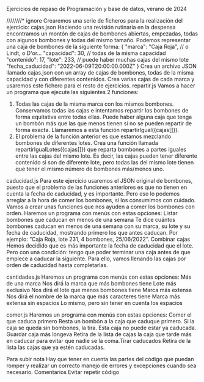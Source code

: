 Ejercicios de repaso de Programación y base de datos, verano de 2024


////////* ignore
Crearemos una serie de ficheros para la realización del ejercicio: 
cajas.json 
Haciendo una revisión rutinaria en la despensa encontramos un montón de cajas de bombones abiertas, empezadas, todas con algunos bombones y todas del mismo tamaño. Podemos representar una caja de bombones de la siguiente forma: 
 {
     "marca": "Caja Roja", // o Lindt, o D'or...
     "capacidad": 30, // todas de la misma capacidad
     "contenido": 17,
     "lote": 233, // puede haber muchas cajas del mismo lote
     "fecha_caducidad": "2022-06-09T20:00:00.000Z"
} 
Crea un archivo JSON llamado cajas.json con un array de cajas de bombones, todas de la misma capacidad y con diferentes contenidos. Crea varias cajas de cada marca y usaremos este fichero para el resto de ejercicios. 
repartir.js 
Vamos a hacer un programa que ejecute las siguientes 2 funciones:

1. Todas las cajas de la misma marca con los mismos bombones. Conservamos todas las cajas e intentamos repartir los bombones de forma equitativa entre todas ellas. Puede haber alguna caja que tenga un bombón más que las que menos tienen si no se pueden repartir de forma exacta. Llamaremos a esta función repartirIgual({cajas[]}). 
2. El problema de la función anterior es que estamos mezclando bombones de diferentes lotes. Crea una función llamada repartirIgualLotes({cajas[]}) que reparta bombones a partes iguales entre las cajas del mismo lote. Es decir, las cajas pueden tener diferente contenido si son de diferente lote, pero todas las del mismo lote tienen que tener el mismo número de bombones más/menos uno. 
 
caducidad.js
Para este ejercicio usaremos el JSON original de bombones, puesto que el problema de las funciones anteriores es que no tienen en cuenta la fecha de caducidad, y es importante. Pero eso lo podemos arreglar a la hora de comer los bombones, si los consumimos con cuidado. Vamos a crear unas funciones que nos ayuden a comer los bombones con orden. Haremos un programa con menús con estas opciones: Listar bombones que caducan en menos de una semana 
Te dice cuántos bombones caducan en menos de una semana con su marca, su lote y su fecha de caducidad, mostrando primero los que antes caducan. Por ejemplo: “Caja Roja, lote 231, 4 bombones, 25/06/2022”. Combinar cajas 
Hemos decidido que es más importante la fecha de caducidad que el lote. Pero con una condición: tengo que poder terminar una caja antes de que empiece a caducar la siguiente. Para ello, vamos llenando las cajas por orden de caducidad hasta completarlas. 

cantidades.js
Haremos un programa con menús con estas opciones: Más de una marca 
Nos dirá́ la marca que más bombones tiene Lote más exclusivo 
Nos dirá́ el lote que menos bombones tiene Marca más extensa 
Nos dirá́ el nombre de la marca que más caracteres tiene Marca más extensa sin espacios 
Lo mismo, pero sin tener en cuenta los espacios 

comer.js 
Haremos un programa con menús con estas opciones: Comer el que caduca primero 
Resta un bombón a la caja que caduque primero. Si la caja se queda sin bombones, 
la tira. Esta caja no puede estar ya caducada. Guardar caja más longeva 
Retira de la lista de cajas la caja que tarde más en caducar para evitar que nadie se 
la coma.Tirar caducados 
Retira de la lista las cajas que ya estén caducadas. 
 
Para subir nota 
Hay que tener en cuenta las partes del código que puedan romper y realizar un correcto manejo de errores y excepciones cuando sea necesario. 
Comentarios 
Evitar repetir código
